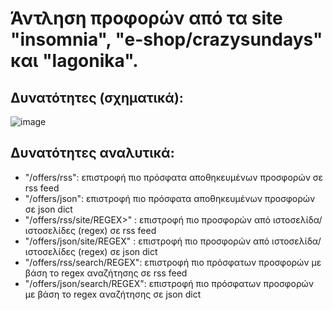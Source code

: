 # Άντληση προφορών από τα site "insomnia", "e-shop/crazysundays" και "lagonika".

## Δυνατότητες (σχηματικά):
![image](https://user-images.githubusercontent.com/55174356/213921211-155a4bc4-7867-41f0-b7f1-69e318ad191c.png)

## Δυνατότητες αναλυτικά:
- "/offers/rss": επιστροφή πιο πρόσφατα αποθηκευμένων προσφορών σε rss feed
- "/offers/json": επιστροφή πιο πρόσφατα αποθηκευμένων προσφορών σε json dict
- "/offers/rss/site/REGEX>" : επιστροφή πιο προσφορών από ιστοσελίδα/ιστοσελίδες (regex) σε rss feed
- "/offers/json/site/REGEX" : επιστροφή πιο προσφορών από ιστοσελίδα/ιστοσελίδες (regex) σε json dict
- "/offers/rss/search/REGEX": επιστροφή πιο πρόσφατων προσφορών με βάση το regex αναζήτησης σε rss feed
- "/offers/json/search/REGEX": επιστροφή πιο πρόσφατων προσφορών με βάση το regex αναζήτησης σε json dict
